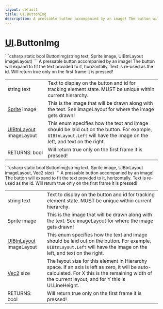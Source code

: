 ```yaml
---
layout: default
title: UI.ButtonImg
description: A pressable button accompanied by an image! The button will expand to fit the text provided to it, horizontally. Text is re-used as the id. Will return true only on the first frame it is pressed!
---
```

# [UI]({{site.url}}/Pages/StereoKit/UI.html).ButtonImg

<div class='signature' markdown='1'>
```csharp
static bool ButtonImg(string text, Sprite image, UIBtnLayout imageLayout)
```
A pressable button accompanied by an image! The button
will expand to fit the text provided to it, horizontally. Text is
re-used as the id. Will return true only on the first frame it is
pressed!
</div>

|  |  |
|--|--|
|string text|Text to display on the button and id for             tracking element state. MUST be unique within current hierarchy.|
|[Sprite]({{site.url}}/Pages/StereoKit/Sprite.html) image|This is the image that will be drawn along with             the text. See imageLayout for where the image gets drawn!|
|[UIBtnLayout]({{site.url}}/Pages/StereoKit/UIBtnLayout.html) imageLayout|This enum specifies how the text and             image should be laid out on the button. For example, `UIBtnLayout.Left`             will have the image on the left, and text on the right.|
|RETURNS: bool|Will return true only on the first frame it is pressed!|

<div class='signature' markdown='1'>
```csharp
static bool ButtonImg(string text, Sprite image, UIBtnLayout imageLayout, Vec2 size)
```
A pressable button accompanied by an image! The button
will expand to fit the text provided to it, horizontally. Text is
re-used as the id. Will return true only on the first frame it is
pressed!
</div>

|  |  |
|--|--|
|string text|Text to display on the button and id for             tracking element state. MUST be unique within current hierarchy.|
|[Sprite]({{site.url}}/Pages/StereoKit/Sprite.html) image|This is the image that will be drawn along with             the text. See imageLayout for where the image gets drawn!|
|[UIBtnLayout]({{site.url}}/Pages/StereoKit/UIBtnLayout.html) imageLayout|This enum specifies how the text and             image should be laid out on the button. For example, `UIBtnLayout.Left`             will have the image on the left, and text on the right.|
|[Vec2]({{site.url}}/Pages/StereoKit/Vec2.html) size|The layout size for this element in Hierarchy             space. If an axis is left as zero, it will be auto-calculated. For             X this is the remaining width of the current layout, and for Y this             is UI.LineHeight.|
|RETURNS: bool|Will return true only on the first frame it is pressed!|




